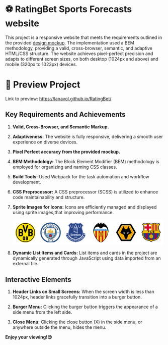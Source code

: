 # ⚽ RatingBet Sports Forecasts website

This project is a responsive website that meets the requirements outlined in the provided [design mockup](https://www.figma.com/file/qeiMA9Zdscx6XKTOyIE6Um/Test?type=design&node-id=0-1&mode=design&t=Q97hIW1aDUgcnRuG-0). The implementation used a BEM methodology, providing a valid, cross-browser, semantic, and adaptive HTML/CSS structure. The website achieves pixel-perfect precision and adapts to different screen sizes, on both desktop (1024px and above) and mobile (320px to 1023px) devices.

# 🚀 Preview Project

Link to preview: https://lanavol.github.io/RatingBet/

## Key Requirements and Achievements

1. **Valid, Cross-Browser, and Semantic Markup.**

2. **Adaptiveness:** The website is fully responsive, delivering a smooth user experience on diverse devices.

3. **Pixel Perfect accuracy from the provided mockup.**

4. **BEM Methodology:** The Block Element Modifier (BEM) methodology is employed for organizing and naming CSS classes.

5. **Build Tools:** Used Webpack for the task automation and workflow development.

6. **CSS Preprocessor:** A CSS preprocessor (SCSS) is utilized to enhance code maintainability and structure.

7. **Sprite Images for Icons:** Icons are efficiently managed and displayed using sprite images,that improving performance.

   ![App Screenshot](./src/images/matchLogos/matchLogos_sprites.png)

8. **Dynamic List Items and Cards:** List items and cards in the project are dynamically generated through JavaScript using data imported from an external file.

## Interactive Elements

1. **Header Links on Small Screens:** When the screen width is less than 1024px, header links gracefully transition into a burger button.

2. **Burger Menu:** Clicking the burger button triggers the appearance of a side menu from the left side.

3. **Close Menu:** Clicking the close button (X) in the side menu, or anywhere outside the menu, hides the menu.

**Enjoy your viewing!😊**
